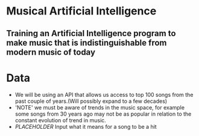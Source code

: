 # Musical Artificial Intelligence

## Training an Artificial Intelligence program to make music that is indistinguishable from modern music of today

# Data
- We will be using an API that allows us access to top 100 songs from the past couple of years.(Will possibly expand to a few decades)
- 'NOTE' we must be aware of trends in the music space, for example some songs from 30 years ago may not be as popular in relation to the constant evolution of trend in music.
- *PLACEHOLDER* Input what it means for a song to be a hit